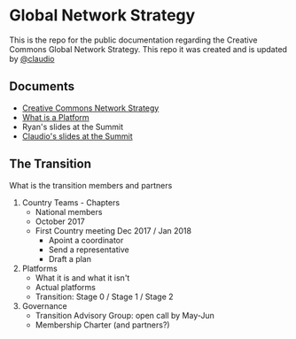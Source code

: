 # Global Network Strategy

This is the repo for the public documentation regarding the Creative Commons Global Network Strategy. This repo it was created and is updated by [@claudio](https://github.com/claudioruiz)

## Documents

* [Creative Commons Network Strategy](global-network-strategy/blob/master/GlobalNetworkStrategy-Final.md)
* [What is a Platform](https://docs.google.com/document/d/1rlVotXHK0CQ5oC6dbyIRfpCUcq9RqpltgAgDtxFqQ3k/edit#)
* Ryan's slides at the Summit
* [Claudio's slides at the Summit](global-network-strategy/blob/master/docs/27.04.2017-CCSummit-Transition-Strategy-Slides-Claudio.pdf)

## The Transition

What is the transition
members and partners

1. Country Teams - Chapters
    * National members
    * October 2017
    * First Country meeting Dec 2017 / Jan 2018
        * Apoint a coordinator
        * Send a representative
        * Draft a plan 
2. Platforms 
    * What it is and what it isn't
    * Actual platforms
    * Transition: Stage 0 / Stage 1 / Stage 2
3. Governance
    * Transition Advisory Group: open call by May-Jun
    * Membership Charter (and partners?)
